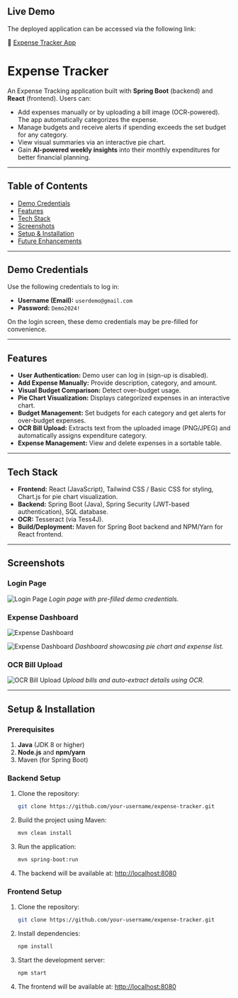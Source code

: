 ## Live Demo

The deployed application can be accessed via the following link:

🔗 [Expense Tracker App](https://willowy-licorice-a48823.netlify.app/login)



# Expense Tracker

An Expense Tracking application built with **Spring Boot** (backend) and **React** (frontend). Users can:
- Add expenses manually or by uploading a bill image (OCR-powered). The app automatically categorizes the expense.
- Manage budgets and receive alerts if spending exceeds the set budget for any category.
- View visual summaries via an interactive pie chart.
- Gain **AI-powered weekly insights** into their monthly expenditures for better financial planning.

---

## Table of Contents
- [Demo Credentials](#demo-credentials)
- [Features](#features)
- [Tech Stack](#tech-stack)
- [Screenshots](#screenshots)
- [Setup & Installation](#setup--installation)
- [Future Enhancements](#future-enhancements)

---

## Demo Credentials
Use the following credentials to log in:
- **Username (Email):** `userdemo@gmail.com`
- **Password:** `Demo2024!`

On the login screen, these demo credentials may be pre-filled for convenience.

---

## Features
- **User Authentication:** Demo user can log in (sign-up is disabled).
- **Add Expense Manually:** Provide description, category, and amount.
- **Visual Budget Comparison:** Detect over-budget usage.
- **Pie Chart Visualization:** Displays categorized expenses in an interactive chart.
- **Budget Management:** Set budgets for each category and get alerts for over-budget expenses.
- **OCR Bill Upload:** Extracts text from the uploaded image (PNG/JPEG) and  automatically assigns expenditure category.
- **Expense Management:** View and delete expenses in a sortable table.

---

## Tech Stack
- **Frontend:** React (JavaScript), Tailwind CSS / Basic CSS for styling, Chart.js for pie chart visualization.
- **Backend:** Spring Boot (Java), Spring Security (JWT-based authentication), SQL database.
- **OCR:** Tesseract (via Tess4J).
- **Build/Deployment:** Maven for Spring Boot backend and NPM/Yarn for React frontend.

---

## Screenshots

### Login Page
![Login Page](https://github.com/user-attachments/assets/e55edc0a-402e-4c3b-a0e3-d7cc3c063d3f)
*Login page with pre-filled demo credentials.*

### Expense Dashboard
![Expense Dashboard](https://github.com/user-attachments/assets/53eb3e39-69ce-4a92-9443-d68c5817756b)

![Expense Dashboard](https://github.com/user-attachments/assets/3af3ab03-4ad5-4e52-a04d-a0917a73c427)
*Dashboard showcasing pie chart and expense list.*

### OCR Bill Upload
![OCR Bill Upload](https://github.com/user-attachments/assets/7ae09b00-0233-4314-9981-229685f3974a)
*Upload bills and auto-extract details using OCR.*


---

## Setup & Installation

### Prerequisites
1. **Java** (JDK 8 or higher)
2. **Node.js** and **npm/yarn**
3. Maven (for Spring Boot)

### Backend Setup
1. Clone the repository:
   ```bash
   git clone https://github.com/your-username/expense-tracker.git
2. Build the project using Maven:
   ```bash
   mvn clean install
3. Run the application:
   ```bash
   mvn spring-boot:run
4. The backend will be available at:
      [http://localhost:8080](http://localhost:8080)

### Frontend Setup
1. Clone the repository:
   ```bash
   git clone https://github.com/your-username/expense-tracker.git
2. Install dependencies:
   ```bash
   npm install
3. Start the development server:
   ```bash
   npm start
4. The frontend will be available at:
      [http://localhost:8080](http://localhost:2156)


